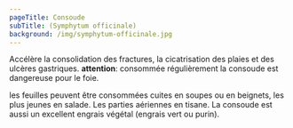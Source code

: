 ```yaml
---
pageTitle: Consoude
subTitle: (Symphytum officinale)
background: /img/symphytum-officinale.jpg
---
```


Accélère la consolidation des fractures, la cicatrisation des plaies et des ulcères gastriques. <b class='danger'>attention</b>: consommée régulièrement la consoude est dangereuse pour le foie.

les feuilles peuvent être consommées cuites en soupes ou en beignets, les plus jeunes en salade. Les parties aériennes en tisane. La consoude est aussi un excellent engrais végétal (engrais vert ou purin).
